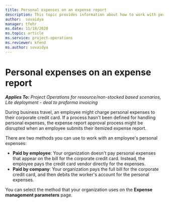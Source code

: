 ```yaml
---
title: Personal expenses on an expense report
description: This topic provides information about how to work with personal expenses incurred by employees while traveling for business purposes.
author:  suvaidya
manager: tfehr
ms.date: 11/18/2020 
ms.topic: article
ms.service: project-operations
ms.reviewer: kfend
ms.author: suvaidya
---
```



# Personal expenses on an expense report

_**Applies To:** Project Operations for resource/non-stocked based scenarios, Lite deployment - deal to proforma invoicing_

During business travel, an employee might charge personal expenses to their corporate credit card. If a process hasn't been defined for handling personal expenses, the expense report approval process might be disrupted when an employee submits their itemized expense report.

There are two methods you can use to work with an employee's personal expenses:

  - **Paid by employee**: Your organization doesn't pay personal expenses that appear on the bill for the corporate credit card. Instead, the employee pays the credit card vendor directly for the expenses. 
  - **Paid by company**: Your organization pays the full bill for the corporate credit card, and then debits the worker's account for the personal expenses.

You can select the method that your organization uses on the **Expense management parameters** page.
